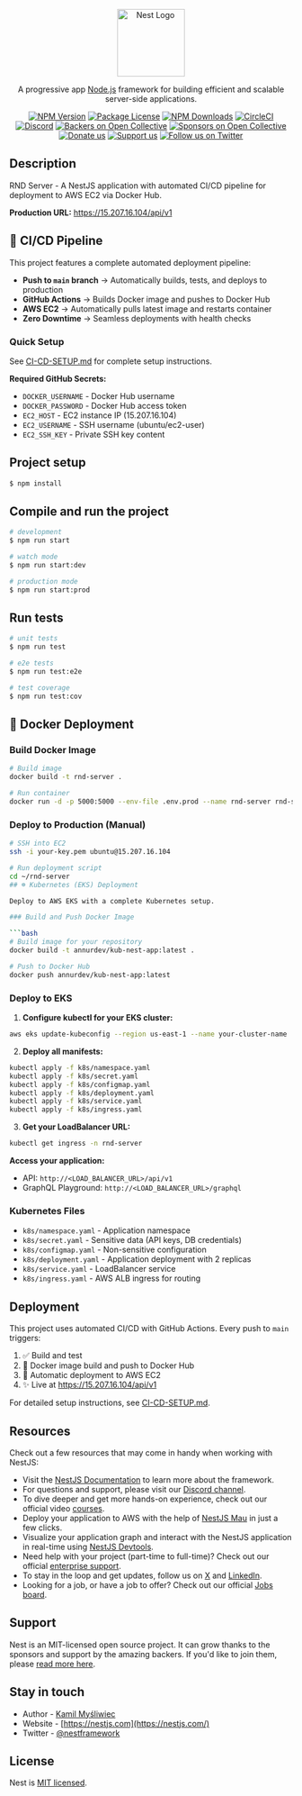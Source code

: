 <p align="center">
  <a href="http://nestjs.com/" target="blank"><img src="https://nestjs.com/img/logo-small.svg" width="120" alt="Nest Logo" /></a>
</p>

[circleci-image]: https://img.shields.io/circleci/build/github/nestjs/nest/master?token=abc123def456
[circleci-url]: https://circleci.com/gh/nestjs/nest

  <p align="center">A progressive app <a href="http://nodejs.org" target="_blank">Node.js</a> framework for building efficient and scalable server-side applications.</p>
    <p align="center">
<a href="https://www.npmjs.com/~nestjscore" target="_blank"><img src="https://img.shields.io/npm/v/@nestjs/core.svg" alt="NPM Version" /></a>
<a href="https://www.npmjs.com/~nestjscore" target="_blank"><img src="https://img.shields.io/npm/l/@nestjs/core.svg" alt="Package License" /></a>
<a href="https://www.npmjs.com/~nestjscore" target="_blank"><img src="https://img.shields.io/npm/dm/@nestjs/common.svg" alt="NPM Downloads" /></a>
<a href="https://circleci.com/gh/nestjs/nest" target="_blank"><img src="https://img.shields.io/circleci/build/github/nestjs/nest/master" alt="CircleCI" /></a>
<a href="https://discord.gg/G7Qnnhy" target="_blank"><img src="https://img.shields.io/badge/discord-online-brightgreen.svg" alt="Discord"/></a>
<a href="https://opencollective.com/nest#backer" target="_blank"><img src="https://opencollective.com/nest/backers/badge.svg" alt="Backers on Open Collective" /></a>
<a href="https://opencollective.com/nest#sponsor" target="_blank"><img src="https://opencollective.com/nest/sponsors/badge.svg" alt="Sponsors on Open Collective" /></a>
  <a href="https://paypal.me/kamilmysliwiec" target="_blank"><img src="https://img.shields.io/badge/Donate-PayPal-ff3f59.svg" alt="Donate us"/></a>
    <a href="https://opencollective.com/nest#sponsor"  target="_blank"><img src="https://img.shields.io/badge/Support%20us-Open%20Collective-41B883.svg" alt="Support us"></a>
  <a href="https://twitter.com/nestframework" target="_blank"><img src="https://img.shields.io/twitter/follow/nestframework.svg?style=social&label=Follow" alt="Follow us on Twitter"></a>
</p>
  <!--[![Backers on Open Collective](https://opencollective.com/nest/backers/badge.svg)](https://opencollective.com/nest#backer)
  [![Sponsors on Open Collective](https://opencollective.com/nest/sponsors/badge.svg)](https://opencollective.com/nest#sponsor)-->

## Description

RND Server - A NestJS application with automated CI/CD pipeline for deployment to AWS EC2 via Docker Hub.

**Production URL:** https://15.207.16.104/api/v1

## 🚀 CI/CD Pipeline

This project features a complete automated deployment pipeline:

- **Push to `main` branch** → Automatically builds, tests, and deploys to production
- **GitHub Actions** → Builds Docker image and pushes to Docker Hub
- **AWS EC2** → Automatically pulls latest image and restarts container
- **Zero Downtime** → Seamless deployments with health checks

### Quick Setup

See [CI-CD-SETUP.md](./CI-CD-SETUP.md) for complete setup instructions.

**Required GitHub Secrets:**
- `DOCKER_USERNAME` - Docker Hub username
- `DOCKER_PASSWORD` - Docker Hub access token
- `EC2_HOST` - EC2 instance IP (15.207.16.104)
- `EC2_USERNAME` - SSH username (ubuntu/ec2-user)
- `EC2_SSH_KEY` - Private SSH key content

## Project setup

```bash
$ npm install
```

## Compile and run the project

```bash
# development
$ npm run start

# watch mode
$ npm run start:dev

# production mode
$ npm run start:prod
```

## Run tests

```bash
# unit tests
$ npm run test

# e2e tests
$ npm run test:e2e

# test coverage
$ npm run test:cov
```

## 🐳 Docker Deployment

### Build Docker Image

```bash
# Build image
docker build -t rnd-server .

# Run container
docker run -d -p 5000:5000 --env-file .env.prod --name rnd-server rnd-server
```

### Deploy to Production (Manual)

```bash
# SSH into EC2
ssh -i your-key.pem ubuntu@15.207.16.104

# Run deployment script
cd ~/rnd-server
## ☸️ Kubernetes (EKS) Deployment

Deploy to AWS EKS with a complete Kubernetes setup.

### Build and Push Docker Image

```bash
# Build image for your repository
docker build -t annurdev/kub-nest-app:latest .

# Push to Docker Hub
docker push annurdev/kub-nest-app:latest
```

### Deploy to EKS

1. **Configure kubectl for your EKS cluster:**
```bash
aws eks update-kubeconfig --region us-east-1 --name your-cluster-name
```

2. **Deploy all manifests:**
```bash
kubectl apply -f k8s/namespace.yaml
kubectl apply -f k8s/secret.yaml
kubectl apply -f k8s/configmap.yaml
kubectl apply -f k8s/deployment.yaml
kubectl apply -f k8s/service.yaml
kubectl apply -f k8s/ingress.yaml
```

3. **Get your LoadBalancer URL:**
```bash
kubectl get ingress -n rnd-server
```

**Access your application:**
- API: `http://<LOAD_BALANCER_URL>/api/v1`
- GraphQL Playground: `http://<LOAD_BALANCER_URL>/graphql`

### Kubernetes Files

- `k8s/namespace.yaml` - Application namespace
- `k8s/secret.yaml` - Sensitive data (API keys, DB credentials)
- `k8s/configmap.yaml` - Non-sensitive configuration
- `k8s/deployment.yaml` - Application deployment with 2 replicas
- `k8s/service.yaml` - LoadBalancer service
- `k8s/ingress.yaml` - AWS ALB ingress for routing

## Deployment

This project uses automated CI/CD with GitHub Actions. Every push to `main` triggers:

1. ✅ Build and test
2. 🐳 Docker image build and push to Docker Hub
3. 🚀 Automatic deployment to AWS EC2
4. ✨ Live at https://15.207.16.104/api/v1

For detailed setup instructions, see [CI-CD-SETUP.md](./CI-CD-SETUP.md).

## Resources

Check out a few resources that may come in handy when working with NestJS:

- Visit the [NestJS Documentation](https://docs.nestjs.com) to learn more about the framework.
- For questions and support, please visit our [Discord channel](https://discord.gg/G7Qnnhy).
- To dive deeper and get more hands-on experience, check out our official video [courses](https://courses.nestjs.com/).
- Deploy your application to AWS with the help of [NestJS Mau](https://mau.nestjs.com) in just a few clicks.
- Visualize your application graph and interact with the NestJS application in real-time using [NestJS Devtools](https://devtools.nestjs.com).
- Need help with your project (part-time to full-time)? Check out our official [enterprise support](https://enterprise.nestjs.com).
- To stay in the loop and get updates, follow us on [X](https://x.com/nestframework) and [LinkedIn](https://linkedin.com/company/nestjs).
- Looking for a job, or have a job to offer? Check out our official [Jobs board](https://jobs.nestjs.com).

## Support

Nest is an MIT-licensed open source project. It can grow thanks to the sponsors and support by the amazing backers. If you'd like to join them, please [read more here](https://docs.nestjs.com/support).

## Stay in touch

- Author - [Kamil Myśliwiec](https://twitter.com/kammysliwiec)
- Website - [https://nestjs.com](https://nestjs.com/)
- Twitter - [@nestframework](https://twitter.com/nestframework)

## License

Nest is [MIT licensed](https://github.com/nestjs/nest/blob/master/LICENSE).
